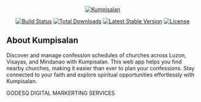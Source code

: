 <p align="center"><a href="https://laravel.com" target="_blank"><img src="https://kumpisalan.com/user-assets/images/assets/dark-kumpisalan.png" alt="Kumpisalan" style="max-width: 250px !important;"></a></p>

<p align="center">
<a href="https://travis-ci.org/laravel/framework"><img src="https://travis-ci.org/laravel/framework.svg" alt="Build Status"></a>
<a href="https://packagist.org/packages/laravel/framework"><img src="https://poser.pugx.org/laravel/framework/d/total.svg" alt="Total Downloads"></a>
<a href="https://packagist.org/packages/laravel/framework"><img src="https://poser.pugx.org/laravel/framework/v/stable.svg" alt="Latest Stable Version"></a>
<a href="https://packagist.org/packages/laravel/framework"><img src="https://poser.pugx.org/laravel/framework/license.svg" alt="License"></a>
</p>

## About Kumpisalan

Discover and manage confession schedules of churches across Luzon, Visayas, and Mindanao with Kumpisalan. This web app helps you find nearby churches, making it easier than ever to plan your confessions. Stay connected to your faith and explore spiritual opportunities effortlessly with Kumpisalan.

GODESQ DIGITAL MARKERTING SERVICES
